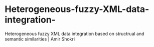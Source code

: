 # Heterogeneous-fuzzy-XML-data-integration-
Heterogeneous fuzzy XML data integration based on structrual and semantic similarities | Amir Shokri
